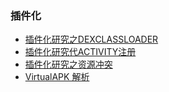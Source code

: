 ### 插件化

- [插件化研究之DEXCLASSLOADER](https://www.jianshu.com/p/43a8a9b932de)
- [插件化研究代ACTIVITY注册](https://www.jianshu.com/p/f8c646dab337)
- [插件化研究之资源冲突](https://www.jianshu.com/p/913330114752)
- [VirtualAPK 解析](https://github.com/didi/VirtualAPK/wiki/%E7%AC%AC%E4%B8%89%E6%96%B9%E6%8A%80%E6%9C%AF%E6%96%87%E7%AB%A0)